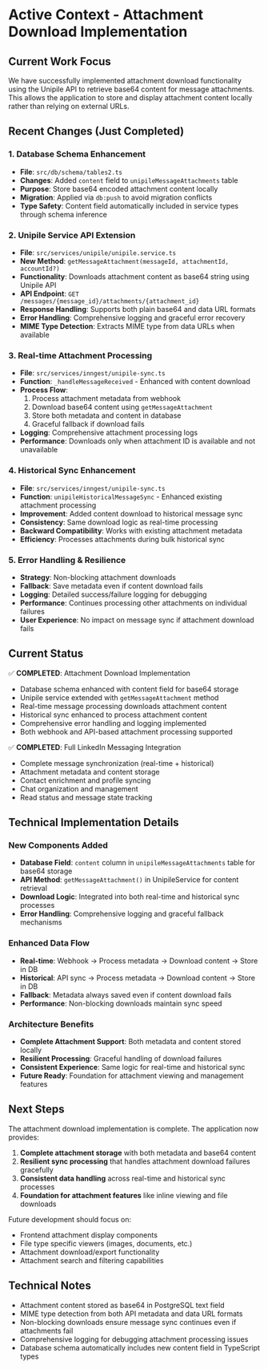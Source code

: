 # Active Context - Attachment Download Implementation

## Current Work Focus

We have successfully implemented attachment download functionality using the Unipile API to retrieve base64 content for message attachments. This allows the application to store and display attachment content locally rather than relying on external URLs.

## Recent Changes (Just Completed)

### 1. **Database Schema Enhancement**
- **File**: `src/db/schema/tables2.ts`
- **Changes**: Added `content` field to `unipileMessageAttachments` table
- **Purpose**: Store base64 encoded attachment content locally
- **Migration**: Applied via `db:push` to avoid migration conflicts
- **Type Safety**: Content field automatically included in service types through schema inference

### 2. **Unipile Service API Extension**
- **File**: `src/services/unipile/unipile.service.ts`
- **New Method**: `getMessageAttachment(messageId, attachmentId, accountId?)`
- **Functionality**: Downloads attachment content as base64 string using Unipile API
- **API Endpoint**: `GET /messages/{message_id}/attachments/{attachment_id}`
- **Response Handling**: Supports both plain base64 and data URL formats
- **Error Handling**: Comprehensive logging and graceful error recovery
- **MIME Type Detection**: Extracts MIME type from data URLs when available

### 3. **Real-time Attachment Processing**
- **File**: `src/services/inngest/unipile-sync.ts`
- **Function**: `_handleMessageReceived` - Enhanced with content download
- **Process Flow**:
  1. Process attachment metadata from webhook
  2. Download base64 content using `getMessageAttachment`
  3. Store both metadata and content in database
  4. Graceful fallback if download fails
- **Logging**: Comprehensive attachment processing logs
- **Performance**: Downloads only when attachment ID is available and not unavailable

### 4. **Historical Sync Enhancement**
- **File**: `src/services/inngest/unipile-sync.ts` 
- **Function**: `unipileHistoricalMessageSync` - Enhanced existing attachment processing
- **Improvement**: Added content download to historical message sync
- **Consistency**: Same download logic as real-time processing
- **Backward Compatibility**: Works with existing attachment metadata
- **Efficiency**: Processes attachments during bulk historical sync

### 5. **Error Handling & Resilience**
- **Strategy**: Non-blocking attachment downloads
- **Fallback**: Save metadata even if content download fails
- **Logging**: Detailed success/failure logging for debugging
- **Performance**: Continues processing other attachments on individual failures
- **User Experience**: No impact on message sync if attachment download fails

## Current Status

✅ **COMPLETED**: Attachment Download Implementation
- Database schema enhanced with content field for base64 storage
- Unipile service extended with `getMessageAttachment` method
- Real-time message processing downloads attachment content
- Historical sync enhanced to process attachment content
- Comprehensive error handling and logging implemented
- Both webhook and API-based attachment processing supported

✅ **COMPLETED**: Full LinkedIn Messaging Integration
- Complete message synchronization (real-time + historical)
- Attachment metadata and content storage
- Contact enrichment and profile syncing
- Chat organization and management
- Read status and message state tracking

## Technical Implementation Details

### New Components Added
- **Database Field**: `content` column in `unipileMessageAttachments` table for base64 storage
- **API Method**: `getMessageAttachment()` in UnipileService for content retrieval  
- **Download Logic**: Integrated into both real-time and historical sync processes
- **Error Handling**: Comprehensive logging and graceful fallback mechanisms

### Enhanced Data Flow
- **Real-time**: Webhook → Process metadata → Download content → Store in DB
- **Historical**: API sync → Process metadata → Download content → Store in DB
- **Fallback**: Metadata always saved even if content download fails
- **Performance**: Non-blocking downloads maintain sync speed

### Architecture Benefits
- **Complete Attachment Support**: Both metadata and content stored locally
- **Resilient Processing**: Graceful handling of download failures
- **Consistent Experience**: Same logic for real-time and historical sync
- **Future Ready**: Foundation for attachment viewing and management features

## Next Steps

The attachment download implementation is complete. The application now provides:
1. **Complete attachment storage** with both metadata and base64 content
2. **Resilient sync processing** that handles attachment download failures gracefully
3. **Consistent data handling** across real-time and historical sync processes
4. **Foundation for attachment features** like inline viewing and file downloads

Future development should focus on:
- Frontend attachment display components
- File type specific viewers (images, documents, etc.)
- Attachment download/export functionality
- Attachment search and filtering capabilities

## Technical Notes

- Attachment content stored as base64 in PostgreSQL text field
- MIME type detection from both API metadata and data URL formats
- Non-blocking downloads ensure message sync continues even if attachments fail
- Comprehensive logging for debugging attachment processing issues
- Database schema automatically includes new content field in TypeScript types